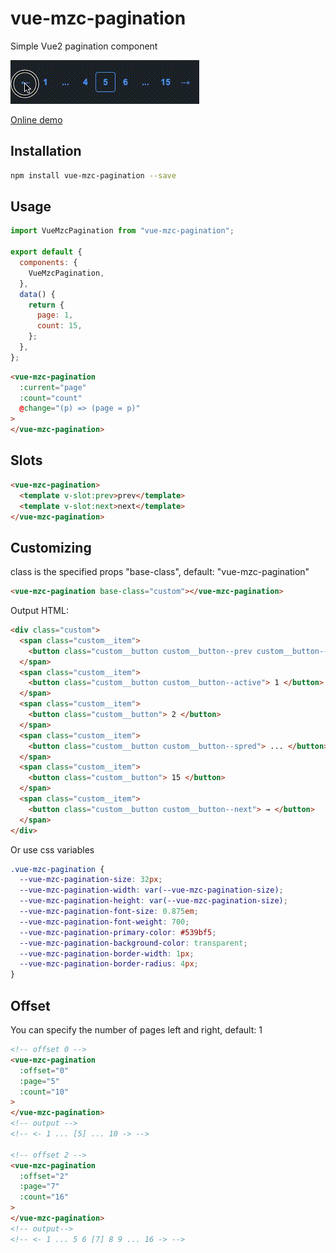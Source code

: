 # vue-mzc-pagination
Simple Vue2 pagination component

![](demo.gif)

[Online demo](https://codesandbox.io/s/hungry-agnesi-v4bj1?file=/src/App.vue)

## Installation
```sh
npm install vue-mzc-pagination --save
```

## Usage
```js
import VueMzcPagination from "vue-mzc-pagination";

export default {
  components: {
    VueMzcPagination,
  },
  data() {
    return {
      page: 1,
      count: 15,
    };
  },
};
```
```html
<vue-mzc-pagination
  :current="page"
  :count="count"
  @change="(p) => (page = p)"
>
</vue-mzc-pagination>
```

## Slots
```html
<vue-mzc-pagination>
  <template v-slot:prev>prev</template>
  <template v-slot:next>next</template>
</vue-mzc-pagination>
```

## Customizing
class is the specified props "base-class", default: "vue-mzc-pagination"
```html
<vue-mzc-pagination base-class="custom"></vue-mzc-pagination>
```
Output HTML:
```html
<div class="custom">
  <span class="custom__item">
    <button class="custom__button custom__button--prev custom__button--disable"> ← </button>
  </span>
  <span class="custom__item">
    <button class="custom__button custom__button--active"> 1 </button>
  </span>
  <span class="custom__item">
    <button class="custom__button"> 2 </button>
  </span>
  <span class="custom__item">
    <button class="custom__button custom__button--spred"> ... </button>
  </span>
  <span class="custom__item">
    <button class="custom__button"> 15 </button>
  </span>
  <span class="custom__item">
    <button class="custom__button custom__button--next"> → </button>
  </span>
</div>
```
Or use css variables
```css
.vue-mzc-pagination {
  --vue-mzc-pagination-size: 32px;
  --vue-mzc-pagination-width: var(--vue-mzc-pagination-size);
  --vue-mzc-pagination-height: var(--vue-mzc-pagination-size);
  --vue-mzc-pagination-font-size: 0.875em;
  --vue-mzc-pagination-font-weight: 700;
  --vue-mzc-pagination-primary-color: #539bf5;
  --vue-mzc-pagination-background-color: transparent;
  --vue-mzc-pagination-border-width: 1px;
  --vue-mzc-pagination-border-radius: 4px;
}
```

## Offset
You can specify the number of pages left and right, default: 1
```html
<!-- offset 0 -->
<vue-mzc-pagination
  :offset="0"
  :page="5"
  :count="10"
>
</vue-mzc-pagination>
<!-- output -->
<!-- <- 1 ... [5] ... 10 -> -->

<!-- offset 2 -->
<vue-mzc-pagination
  :offset="2"
  :page="7"
  :count="16"
>
</vue-mzc-pagination>
<!-- output-->
<!-- <- 1 ... 5 6 [7] 8 9 ... 16 -> -->
```
